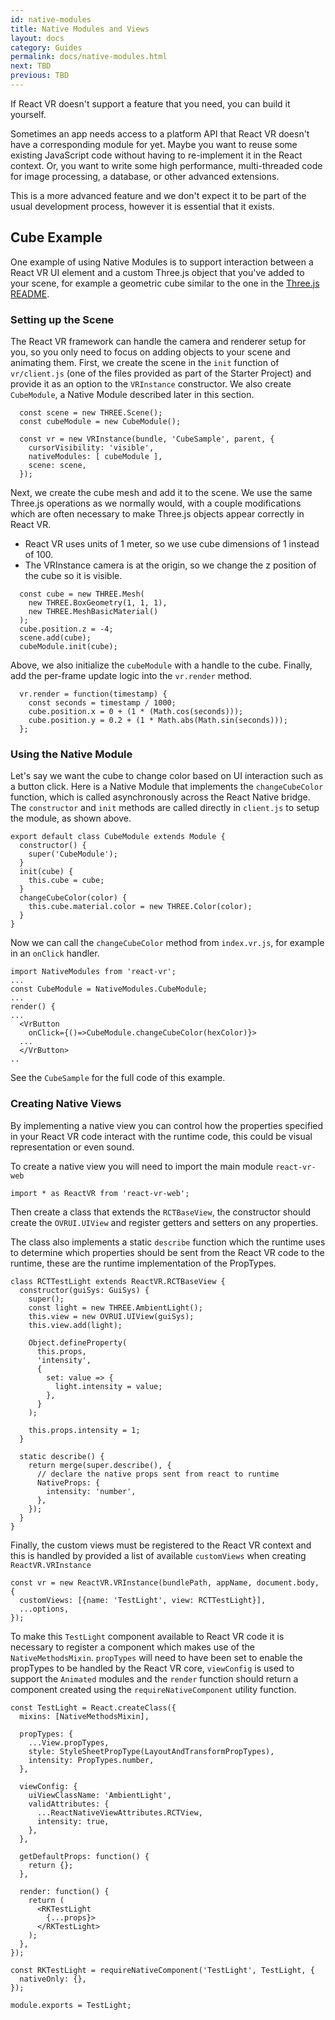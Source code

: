 ```yaml
---
id: native-modules
title: Native Modules and Views
layout: docs
category: Guides
permalink: docs/native-modules.html
next: TBD
previous: TBD
---
```


If React VR doesn't support a feature that you need, you can build it yourself.

Sometimes an app needs access to a platform API that React VR doesn't have a corresponding module for yet. Maybe you want to reuse some existing JavaScript code without having to re-implement it in the React context. Or, you want to write some high performance, multi-threaded code for image processing, a database, or other advanced extensions.

This is a more advanced feature and we don't expect it to be part of the usual development process, however it is essential that it exists.

## Cube Example
One example of using Native Modules is to support interaction between a React VR UI element and a custom Three.js object that you've added to your scene, for example a geometric cube similar to the one in the [Three.js README](https://github.com/mrdoob/three.js).

### Setting up the Scene
The React VR framework can handle the camera and renderer setup for you, so you only need to focus on adding objects to your scene and animating them. First, we create the scene in the `init` function of `vr/client.js` (one of the files provided as part of the Starter Project) and provide it as an option to the `VRInstance` constructor.  We also create `CubeModule`, a Native Module described later in this section.
```
  const scene = new THREE.Scene();
  const cubeModule = new CubeModule();

  const vr = new VRInstance(bundle, 'CubeSample', parent, {
    cursorVisibility: 'visible',
    nativeModules: [ cubeModule ],
    scene: scene,
  });
```
Next, we create the cube mesh and add it to the scene.  We use the same Three.js operations as we normally would, with a couple modifications which are often necessary to make Three.js objects appear correctly in React VR.

* React VR uses units of 1 meter, so we use cube dimensions of 1 instead of 100.
* The VRInstance camera is at the origin, so we change the z position of the cube so it is visible.

```
  const cube = new THREE.Mesh(
    new THREE.BoxGeometry(1, 1, 1),
    new THREE.MeshBasicMaterial()
  );
  cube.position.z = -4;
  scene.add(cube);
  cubeModule.init(cube);
```
Above, we also initialize the `cubeModule` with a handle to the cube.  Finally, add the per-frame update logic into the `vr.render` method.
```
  vr.render = function(timestamp) {
    const seconds = timestamp / 1000;
    cube.position.x = 0 + (1 * (Math.cos(seconds)));
    cube.position.y = 0.2 + (1 * Math.abs(Math.sin(seconds)));
  };
```
### Using the Native Module
Let's say we want the cube to change color based on UI interaction such as a button click.  Here is a Native Module that implements the `changeCubeColor` function, which is called asynchronously across the React Native bridge.  The `constructor` and `init` methods are called directly in `client.js` to setup the module, as shown above.
```
export default class CubeModule extends Module {
  constructor() {
    super('CubeModule');
  }
  init(cube) {
    this.cube = cube;
  }
  changeCubeColor(color) {
    this.cube.material.color = new THREE.Color(color);
  }
}
```
Now we can call the `changeCubeColor` method from `index.vr.js`, for example in an `onClick` handler.
```
import NativeModules from 'react-vr';
...
const CubeModule = NativeModules.CubeModule;
...
render() {
...
  <VrButton
    onClick={()=>CubeModule.changeCubeColor(hexColor)}>
  ...
  </VrButton>
..

```

See the `CubeSample` for the full code of this example.

### Creating Native Views

By implementing a native view you can control how the properties specified in your React VR code interact with the runtime code, this could be visual representation or even sound.

To create a native view you will need to import the main module `react-vr-web`

```
import * as ReactVR from 'react-vr-web';
```

Then create a class that extends the `RCTBaseView`, the constructor should create the `OVRUI.UIView` and register getters and setters on any properties.

The class also implements a static `describe` function which the runtime uses to determine which properties should be sent from the React VR code to the runtime, these are the runtime implementation of the PropTypes.

```
class RCTTestLight extends ReactVR.RCTBaseView {
  constructor(guiSys: GuiSys) {
    super();
    const light = new THREE.AmbientLight();
    this.view = new OVRUI.UIView(guiSys);
    this.view.add(light);

    Object.defineProperty(
      this.props,
      'intensity',
      {
        set: value => {
          light.intensity = value;
        },
      }
    );

    this.props.intensity = 1;
  }

  static describe() {
    return merge(super.describe(), {
      // declare the native props sent from react to runtime
      NativeProps: {
        intensity: 'number',
      },
    });
  }
}
```

Finally, the custom views must be registered to the React VR context and this is handled by provided a list of available `customViews` when creating `ReactVR.VRInstance`

```
const vr = new ReactVR.VRInstance(bundlePath, appName, document.body, {
  customViews: [{name: 'TestLight', view: RCTTestLight}],
  ...options,
});
```


To make this `TestLight` component available to React VR code it is necessary to register a component which makes use of the `NativeMethodsMixin`. `propTypes` will need to have been set to enable the propTypes to be handled by the React VR core, `viewConfig` is used to support the `Animated` modules and the `render` function should return a component created using the `requireNativeComponent` utility function.

```
const TestLight = React.createClass({
  mixins: [NativeMethodsMixin],

  propTypes: {
    ...View.propTypes,
    style: StyleSheetPropType(LayoutAndTransformPropTypes),
    intensity: PropTypes.number,
  },

  viewConfig: {
    uiViewClassName: 'AmbientLight',
    validAttributes: {
      ...ReactNativeViewAttributes.RCTView,
      intensity: true,
    },
  },

  getDefaultProps: function() {
    return {};
  },

  render: function() {
    return (
      <RKTestLight
        {...props}>
      </RKTestLight>
    );
  },
});

const RKTestLight = requireNativeComponent('TestLight', TestLight, {
  nativeOnly: {},
});

module.exports = TestLight;
```
